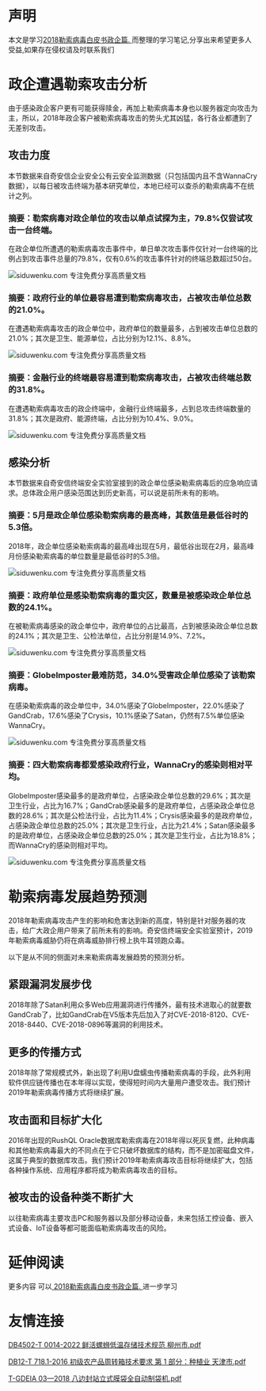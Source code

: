 # 声明 
本文是学习[2018勒索病毒白皮书政企篇. ](https://siduwenku.com/view/55017?f=new_2023)而整理的学习笔记,分享出来希望更多人受益,如果存在侵权请及时联系我们
# 政企遭遇勒索攻击分析  
  
由于感染政企客户更有可能获得赎金，再加上勒索病毒本身也以服务器定向攻击为主，所以，2018年政企客户被勒索病毒攻击的势头尤其凶猛，各行各业都遭到了无差别攻击。  
  
## 攻击力度  
  
本节数据来自奇安信企业安全公有云安全监测数据（只包括国内且不含WannaCry数据），以每日被攻击终端为基本研究单位，本地已经可以查杀的勒索病毒不在统计之列。  
  
### 摘要：勒索病毒对政企单位的攻击以单点试探为主，79.8%仅尝试攻击一台终端。  
  
在政企单位所遭遇的勒索病毒攻击事件中，单日单次攻击事件仅针对一台终端的比例占到攻击事件总量的79.8%，仅有0.6%的攻击事件针对的终端总数超过50台。  
  
![siduwenku.com 专注免费分享高质量文档](http://public.host.github5.com/media/77c13ee083029c909790186084eb17ed.PNG)  
  
### 摘要：政府行业的单位最容易遭到勒索病毒攻击，占被攻击单位总数的21.0%。  
  
在遭遇勒索病毒攻击的政企单位中，政府单位的数量最多，占到被攻击单位总数的21.0%；其次是卫生、能源单位，占比分别为12.1%、8.8%。  
  
![siduwenku.com 专注免费分享高质量文档](http://public.host.github5.com/media/5730d372d2cfe1a431459907cd6b741a.PNG)  
  
### 摘要：金融行业的终端最容易遭到勒索病毒攻击，占被攻击终端总数的31.8%。  
  
在遭遇勒索病毒攻击的政企终端中，金融行业终端最多，占到总攻击终端数量的31.8%；其次是政府、能源终端，占比分别为10.4%、9.0%。  
  
![siduwenku.com 专注免费分享高质量文档](http://public.host.github5.com/media/5356c87b6126179cb901065f565c7da0.PNG)  
  
## 感染分析  
  
本节数据来自奇安信终端安全实验室接到的政企单位感染勒索病毒后的应急响应请求。总体政企用户感染范围达到历史新高，可以说是前所未有的影响。  
  
### 摘要：5月是政企单位感染勒索病毒的最高峰，其数值是最低谷时的5.3倍。  
  
2018年，政企单位感染勒索病毒的最高峰出现在5月，最低谷出现在2月，最高峰月份感染勒索病毒的单位数量是最低谷时的5.3倍。  
  
![siduwenku.com 专注免费分享高质量文档](http://public.host.github5.com/media/c395e6defc9a32c204da0f21ab42433d.PNG)  
  
### 摘要：政府单位是感染勒索病毒的重灾区，数量是被感染政企单位总数的24.1%。  
  
在被勒索病毒感染的政企单位中，政府单位的占比最高，占到被感染政企单位总数的24.1%；其次是卫生、公检法单位，占比分别是14.9%、7.2%。  
  
![siduwenku.com 专注免费分享高质量文档](http://public.host.github5.com/media/ce8d95bf45028c4045fd27abccd6f4ca.PNG)  
  
### 摘要：GlobeImposter最难防范，34.0%受害政企单位感染了该勒索病毒。  
  
在感染勒索病毒的政企单位中，34.0%感染了GlobeImposter，22.0%感染了GandCrab，17.6%感染了Crysis，10.1%感染了Satan，仍然有7.5%单位感染WannaCry。  
  
![siduwenku.com 专注免费分享高质量文档](http://public.host.github5.com/media/f268572467cb99e3aa46294ce3a96dfe.PNG)  
  
### 摘要：四大勒索病毒都爱感染政府行业，WannaCry的感染则相对平均。  
  
GlobeImposter感染最多的是政府单位，占感染政企单位总数的29.6%；其次是卫生行业，占比为16.7%；GandCrab感染最多的是政府单位，占感染政企单位总数的28.6%；其次是公检法行业，占比为11.4%；Crysis感染最多的是政府单位，占感染政企单位总数的25.0%；其次是卫生行业，占比为21.4%；Satan感染最多的是政府单位，占感染政企单位总数的25.0%；其次是卫生行业，占比为18.8%；而WannaCry的感染则相对平均。  
  
![siduwenku.com 专注免费分享高质量文档](http://public.host.github5.com/media/5b24d2b715b0760adf6cb4a400699474.PNG)  
  
# 勒索病毒发展趋势预测  
  
2018年勒索病毒攻击产生的影响和危害达到新的高度，特别是针对服务器的攻击，给广大政企用户带来了前所未有的影响。奇安信终端安全实验室预计，2019年勒索病毒威胁仍将在病毒威胁排行榜上执牛耳领跑众毒。  
  
以下是从不同的侧面对未来勒索病毒发展趋势的预测分析。  
  
## 紧跟漏洞发展步伐  
  
2018年除了Satan利用众多Web应用漏洞进行传播外，最有技术进取心的就要数GandCrab了，比如GandCrab在V5版本先后加入了对CVE-2018-8120、CVE-2018-8440、CVE-2018-0896等漏洞的利用技术。  
  
## 更多的传播方式  
  
2018年除了常规模式外，新出现了利用U盘蠕虫传播勒索病毒的手段，此外利用软件供应链传播也在本年得以实现，使得短时间内大量用户遭受攻击。我们预计2019年勒索病毒传播方式将继续扩展。  
  
## 攻击面和目标扩大化  
  
2016年出现的RushQL Oracle数据库勒索病毒在2018年得以死灰复燃，此种病毒和其他勒索病毒最大的不同点在于它只破坏数据库的结构，而不是加密磁盘文件，这属于典型的数据库攻击。我们预计2019年勒索病毒攻击目标将继续扩大，包括各种操作系统、应用程序都将成为勒索病毒攻击的目标。  
  
## 被攻击的设备种类不断扩大  
  
以往勒索病毒主要攻击PC和服务器以及部分移动设备，未来包括工控设备、嵌入式设备、IoT设备等都可能面临勒索病毒攻击的风险。  
  

# 延伸阅读 
 更多内容 可以[ 2018勒索病毒白皮书政企篇. ](https://siduwenku.com/view/55017?f=2023)进一步学习

# 友情连接
[DB4502-T 0014-2022 鲜活螺蛳低温存储技术规范 柳州市.pdf](http://github5.com/view/81707?f=new)

[DB12-T 718.1-2016 初级农产品周转箱技术要求 第 1 部分：种植业 天津市.pdf](http://github5.com/view/44548?f=new)

[T-GDEIA 03—2018 八边封站立式膜袋全自动制袋机.pdf](http://github5.com/view/71762?f=new)
